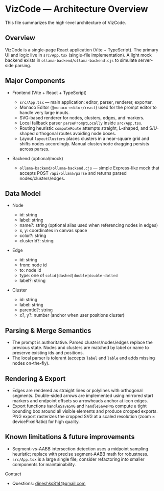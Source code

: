 # VizCode — Architecture Overview

This file summarizes the high-level architecture of VizCode.

## Overview
VizCode is a single-page React application (Vite + TypeScript). The primary UI and logic live in `src/App.tsx` (single-file implementation). A light mock backend exists in `ollama-backend/ollama-backend.cjs` to simulate server-side parsing.

## Major Components

- Frontend (Vite + React + TypeScript)
  - `src/App.tsx` — main application: editor, parser, renderer, exporter.
  - Monaco Editor (`@monaco-editor/react`) used for the prompt editor to handle very large inputs.
  - SVG-based renderer for nodes, clusters, edges, and markers.
  - Local fallback parser `parsePromptLocally` inside `src/App.tsx`.
  - Routing heuristic `computeRoute` attempts straight, L-shaped, and S/U-shaped orthogonal routes avoiding node boxes.
  - Layout `layoutClusters` places clusters in a near-square grid and shifts nodes accordingly. Manual cluster/node dragging persists across parses.

- Backend (optional/mock)
  - `ollama-backend/ollama-backend.cjs` — simple Express-like mock that accepts POST `/api/ollama/parse` and returns parsed nodes/clusters/edges.

## Data Model
- Node
  - id: string
  - label: string
  - name?: string (optional alias used when referencing nodes in edges)
  - x, y: coordinates in canvas space
  - color?: string
  - clusterId?: string

- Edge
  - id: string
  - from: node id
  - to: node id
  - type: one of `solid|dashed|double|double-dotted`
  - label?: string

- Cluster
  - id: string
  - label: string
  - parentId?: string
  - x?, y?: number (anchor when user positions cluster)

## Parsing & Merge Semantics
- The prompt is authoritative. Parsed clusters/nodes/edges replace the previous state. Nodes and clusters are matched by label or name to preserve existing ids and positions.
- The local parser is tolerant (accepts `label` and `lable` and adds missing nodes on-the-fly).

## Rendering & Export
- Edges are rendered as straight lines or polylines with orthogonal segments. Double-sided arrows are implemented using mirrored start markers and endpoint offsets so arrowheads anchor at icon edges.
- Export functions `handleSaveSVG` and `handleSavePNG` compute a tight bounding box around all visible elements and produce cropped exports. PNG export rasterizes the cropped SVG at a scaled resolution (zoom × devicePixelRatio) for high quality.

## Known limitations & future improvements
- Segment-vs-AABB intersection detection uses a midpoint sampling heuristic; replace with precise segment-AABB math for robustness.
- `src/App.tsx` is a large single file; consider refactoring into smaller components for maintainability.

Contact
- Questions: dineshks814@gmail.com
